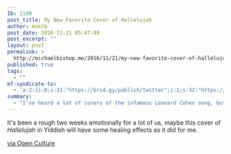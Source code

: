 ```yaml
---
ID: 1198
post_title: My New Favorite Cover of Hallelujah
author: miklb
post_date: 2016-11-21 05:47:49
post_excerpt: ""
layout: post
permalink: >
  http://michaelbishop.me/2016/11/21/my-new-favorite-cover-of-hallelujah/
published: true
tags:
  - ""
mf-syndicate-to:
  - 'a:2:{i:0;s:31:"https://brid.gy/publish/twitter";i:1;s:32:"https://brid.gy/publish/facebook";}'
summary:
  - "I've heard a lot of covers of the infamous Leonard Cohen song, but this might be my new favorite."
---
```

It's been a rough two weeks emotionally for a lot of us, maybe this cover of *Hallelujah* in Yiddish will have some healing effects as it did for me.


<div class="video-container"></div>

[via Open Culture](http://www.openculture.com/2016/11/leonard-cohens-hallelujah-lovely-sung-in-yiddish-a-tribute.html)